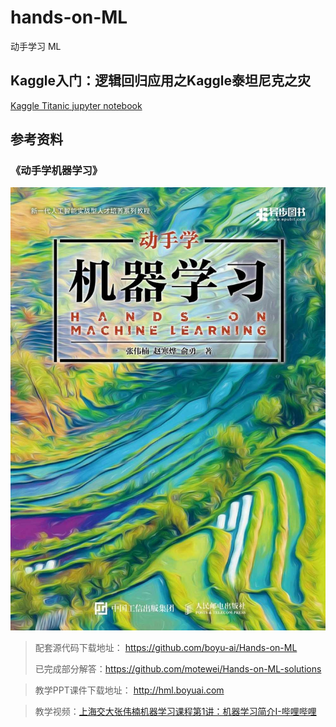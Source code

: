 # hands-on-ML
动手学习 ML


## Kaggle入门：逻辑回归应用之Kaggle泰坦尼克之灾 

[Kaggle Titanic jupyter notebook](titanic/kaggle_titanic.ipynb)


## 参考资料

### 《动手学机器学习》
![动手学机器学习](hands-on-ml.jpg)

> 配套源代码下载地址：
https://github.com/boyu-ai/Hands-on-ML
> 
> 已完成部分解答：https://github.com/motewei/Hands-on-ML-solutions

> 教学PPT课件下载地址：
http://hml.boyuai.com

> 教学视频：[上海交大张伟楠机器学习课程第1讲：机器学习简介I-哔哩哔哩](https://b23.tv/QkbYWyR)